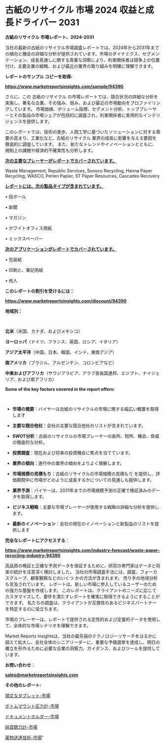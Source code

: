 # 古紙のリサイクル 市場 2024 収益と成長ドライバー 2031

<strong>古紙のリサイクル 市場レポート、2024-2031</strong>

当社の最新の古紙のリサイクル市場調査レポートでは、2024年から2031年までの傾向と機会の詳細な分析が提供されています。市場のダイナミクス、セグメンテーション、成長見通しに関する貴重な洞察により、利害関係者は競争上の位置付け、主要企業の戦略、および最近の業界の取り組みを明確に理解できます。



<strong>レポートのサンプル コピーを取得:</strong> <a href=https://www.marketreportsinsights.com/sample/94390>

<strong><u>https://www.marketreportsinsights.com/sample/94390</u></strong></a>

さらに、この 古紙のリサイクル の市場レポートでは、競合状況の詳細な分析を実施し、著名な企業、その強み、弱み、および最近の市場動向をプロファイリングしています。 市場価値、ボリューム指標、セグメント分析、トッププレーヤーとその製品の市場シェアが包括的に調査され、利害関係者に実用的なインテリジェンスを提供します。

このレポートでは、技術の進歩、人間工学に基づいたソリューションに対する需要の高まり、工業化など、古紙のリサイクル 業界の成長に影響を与える要因を徹底的に調査しています。 また、新たなトレンドやイノベーションとともに、規制上の課題や経済的不確実性も分析します。



<strong><u>次の主要なプレーヤーがレポートでカバーされています。</u></strong>

Waste Management, Republic Services, Sonoco Recycling, Hanna Paper Recycling, WASCO, Perlen Papier, ST Paper Resources, Cascades Recovery



<strong><u><b>レポートには、次の製品タイプが含まれています。</b></u></strong>

• 段ボール

• 新聞

• マガジン

• ホワイトオフィス用紙

• ミックスペーパー



<strong><u><b>次のアプリケーションがレポートでカバーされています。</b></u></strong>

• 包装紙

• 印刷と、筆記用紙

• 他人



<strong><b>このレポートの割引を受けるには：</b></strong>

<a href=https://www.marketreportsinsights.com/discount/94390>

<strong><u>https://www.marketreportsinsights.com/discount/94390</u></strong></a>



<strong>地域別：</strong>

<strong> </strong>



<strong>北米</strong>（米国、カナダ、およびメキシコ）



<strong>ヨーロッパ</strong>（ドイツ、フランス、英国、ロシア、イタリア）



<strong>アジア太平洋</strong>（中国、日本、韓国、インド、東南アジア）



<strong>南アメリカ</strong>（ブラジル、アルゼンチン、コロンビアなど）



<strong>中東およびアフリカ</strong>（サウジアラビア、アラブ首長国連邦、エジプト、ナイジェリア、および南アフリカ）



<strong>Some of the key factors covered in the report offers:</strong>

<strong> </strong>
<ul>
  <li>

<strong>市場の概要</strong>：バイヤーは古紙のリサイクルの市場に関する幅広い概要を取得します</li>
  <li>

<strong>主要な競合他社</strong>：会社の主要な競合他社のリストが含まれています。</li>
  <li>

<strong>SWOT分析</strong>：古紙のリサイクルの市場プレーヤーの長所、短所、機会、脅威の徹底的な分析。</li>
  <li>

<strong>投資調査</strong>：現在および将来の投資機会に焦点を当てています。</li>
  <li>

<strong>業界の傾向</strong>：進行中の業界の傾向をよりよく理解します。</li>
  <li>

<strong>市場規模の見積もり</strong>：古紙のリサイクルの市場規模の見積もり を提供し、評価期間中に市場がどのように成長するかについての見通しも提供します。</li>
  <li>

<strong>業界予測</strong>：バイヤーは、2031年までの市場規模予測の正確で検証済みのデータを取得します。</li>
  <li>

<strong>ビジネス戦略</strong>：主要な市場プレーヤーが使用する戦略の詳細な分析を提供します。</li>
  <li>

<strong>最新のイノベーション</strong>：会社の現在のイノベーションと新製品のリストを提供します</li>
</ul>


<strong>完全なレポートにアクセスする</strong>：

<a href=https://www.marketreportsinsights.com/industry-forecast/waste-paper-recycling-industry-94390>

<strong><u>https://www.marketreportsinsights.com/industry-forecast/waste-paper-recycling-industry-94390</u></strong></a>

高品質の検証と正確な予測データを保証するために、研究の専門家はデータと将来の統計を注意深く検討しました。 当社の市場調査手法には、調査、フォーカスグループ、顧客観察などのいくつ かの方法が含まれます。 売り手の地域分析も言及されています。 レポートは、新しい市場に参入しているユーザーのための強力な基盤を作成します。 このレポートは、クライアントのニーズに応じてカスタマイズして、要件を満たすレポートを確実に取得できるようにすることができます。 私たちの調査は、クライアントが互換性のあるビジネスパートナーを特定するのに役立ちます。

市場のプレーヤーは、レポートで提供される定性的および定量的データを使用して、全体的な市場シナリオを理解できます。

Market Reports Insightsは、当社の最先端のテクノロジーリサーチをはるかに超えて拡大し、会社全体のシニアリーダーに、重要な予備選挙を達成し、明日の確立を形作るために必要な企業の洞察力、ガイダンス、およびツールを提供しています。



<strong><b>お問い合わせ</b></strong>：

<a href=mailto:sales@marketreportsinsights.com>

<strong><u>sales@marketreportsinsights.com</u></strong></a>



<strong>その他のレポート:</strong>

<a href=https://www.linkedin.com/pulse/頑丈なタブレット-市場-2023-収益と成長ドライバー-2030-analytics-achievers-24-analysis-zuc4c/>頑丈なタブレット-市場</a>

<a href=https://www.linkedin.com/pulse/ボトムマウント圧力計-市場-2023-swot-分析と成長率-2030-eqrwf/>ボトムマウント圧力計-市場</a>

<a href=https://www.linkedin.com/pulse/ドキュメントホルダー-市場-2023-最新の-cagr-および成長分析-2030-4m5kf/>ドキュメントホルダー-市場</a>

<a href=https://www.linkedin.com/pulse/純音聴力計-市場-2023-新興市場-将来の動向と市場需要-2030-f5rmf/>純音聴力計-市場</a>

<a href=https://www.linkedin.com/pulse/薬物送達技術-市場-2023-swot-分析と成長率-2030-consumer-connection-collective-360-s5cdf/>薬物送達技術-市場</a>"
